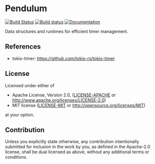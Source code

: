 # Pendulum
[![Build Status](https://travis-ci.org/GGist/pendulum-rs.svg?branch=master)](https://travis-ci.org/GGist/bip-rs) [![Build status](https://ci.appveyor.com/api/projects/status/muiqrh76k5hoir0s/branch/master?svg=true)](https://ci.appveyor.com/project/GGist/pendulum-rs/branch/master) [![Documentation](https://docs.rs/pendulum/badge.svg)](https://docs.rs/pendulum)

Data structures and runtimes for efficient timer management.

## References

* tokio-timer: https://github.com/tokio-rs/tokio-timer

## License

Licensed under either of

 * Apache License, Version 2.0, ([LICENSE-APACHE](LICENSE-APACHE) or http://www.apache.org/licenses/LICENSE-2.0)
 * MIT license ([LICENSE-MIT](LICENSE-MIT) or http://opensource.org/licenses/MIT)

at your option.

## Contribution

Unless you explicitly state otherwise, any contribution intentionally submitted
for inclusion in the work by you, as defined in the Apache-2.0 license, shall be dual licensed as above, without any
additional terms or conditions.
